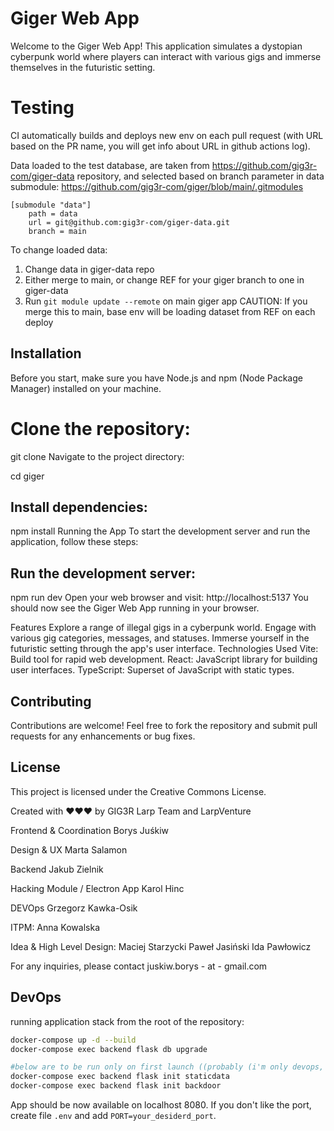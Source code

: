 # Giger Web App

Welcome to the Giger Web App! This application simulates a dystopian cyberpunk world where players can interact with various gigs and immerse themselves in the futuristic setting.

# Testing
CI automatically builds and deploys new env on each pull request (with URL based on the PR name, you will get info about URL in github actions log).

Data loaded to the test database, are taken from https://github.com/gig3r-com/giger-data repository, and selected based on branch parameter in data submodule: https://github.com/gig3r-com/giger/blob/main/.gitmodules

```
[submodule "data"]
    path = data
    url = git@github.com:gig3r-com/giger-data.git
    branch = main
```

To change loaded data:
1. Change data in giger-data repo
2. Either merge to main, or change REF for your giger branch to one in giger-data
3. Run `git module update --remote` on main giger app
CAUTION: If you merge this to main, base env will be loading dataset from REF on each deploy

## Installation

Before you start, make sure you have Node.js and npm (Node Package Manager) installed on your machine.

# Clone the repository:
git clone <repository-url>
Navigate to the project directory:

cd giger

## Install dependencies:
npm install
Running the App
To start the development server and run the application, follow these steps:

## Run the development server:
npm run dev
Open your web browser and visit: http://localhost:5137
You should now see the Giger Web App running in your browser.

Features
Explore a range of illegal gigs in a cyberpunk world.
Engage with various gig categories, messages, and statuses.
Immerse yourself in the futuristic setting through the app's user interface.
Technologies Used
Vite: Build tool for rapid web development.
React: JavaScript library for building user interfaces.
TypeScript: Superset of JavaScript with static types.

## Contributing
Contributions are welcome! Feel free to fork the repository and submit pull requests for any enhancements or bug fixes.

## License
This project is licensed under the Creative Commons License.

Created with ❤️❤️❤️ by GIG3R Larp Team and LarpVenture

Frontend & Coordination
Borys Juśkiw

Design & UX
Marta Salamon

Backend
Jakub Zielnik

Hacking Module / Electron App
Karol Hinc

DEVOps
Grzegorz Kawka-Osik

ITPM:
Anna Kowalska

Idea & High Level Design:
Maciej Starzycki
Paweł Jasiński
Ida Pawłowicz

For any inquiries, please contact juskiw.borys - at - gmail.com

## DevOps

running application stack from the root of the repository:

```sh
docker-compose up -d --build
docker-compose exec backend flask db upgrade

#below are to be run only on first launch ((probably (i'm only devops, don't believe me))
docker-compose exec backend flask init staticdata
docker-compose exec backend flask init backdoor
```

App should be now available on localhost 8080. If you don't like the port, create file `.env` and add `PORT=your_desiderd_port`.


